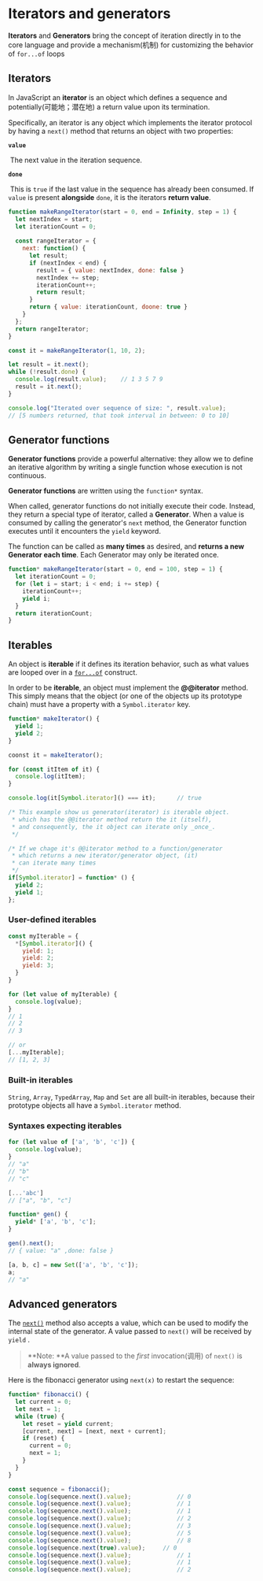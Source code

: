 # Iterators and generators

**Iterators** and **Generators** bring the concept of iteration directly in to the core language and provide a mechanism(机制) for customizing the behavior of `for...of` loops

## Iterators

In JavaScript an **iterator** is an object which defines a sequence and potentially(可能地；潜在地) a return value upon its termination.

Specifically, an iterator is any object which implements the iterator protocol by having a `next()` method that returns an object with two properties:

**`value`**

​	The next value in the iteration sequence.

**`done`**

​	This is `true` if the last value in the sequence has already been consumed. If `value` is present **alongside** `done`, it is the iterators **return value**.

```js
function makeRangeIterator(start = 0, end = Infinity, step = 1) {
  let nextIndex = start;
  let iterationCount = 0;
  
  const rangeIterator = {
    next: function() {
      let result;
      if (nextIndex < end) {
        result = { value: nextIndex, done: false }
        nextIndex += step;
        iterationCount++;
        return result;
      }
      return { value: iterationCount, doone: true }
    }
  };
  return rangeIterator;
}

const it = makeRangeIterator(1, 10, 2);

let result = it.next();
while (!result.done) {
  console.log(result.value);	// 1 3 5 7 9
  result = it.next();
}

console.log("Iterated over sequence of size: ", result.value);
// [5 numbers returned, that took interval in between: 0 to 10]
```

## Generator functions

**Generator functions** provide a powerful alternative: they allow we to define an iterative algorithm by writing a single function whose execution is not continuous.

**Generator functions** are written using the `function*` syntax.

When called, generator functions do not initially execute their code. Instead, they return a special type of iterator, called a **Generator**. When a value is consumed by calling the generator's `next` method, the Generator function executes until it encounters the `yield` keyword.

The function can be called as **many times** as desired, and **returns a new Generator each time**. Each Generator may only be iterated once.

```js
function* makeRangeIterator(start = 0, end = 100, step = 1) {
  let iterationCount = 0;
  for (let i = start; i < end; i += step) {
    iterationCount++;
    yield i;
  }
  return iterationCount;
}
```

## Iterables

An object is **iterable** if it defines its iteration behavior, such as what values are looped over in a [`for...of`](https://wiki.developer.mozilla.org/en-US/docs/Web/JavaScript/Reference/Statements/for...of) construct.

In order to be **iterable**, an object must implement the **@@iterator** method. This simply means that the object (or one of the objects up its prototype chain) must have a property with a `Symbol.iterator` key.

```js
function* makeIterator() {
  yield 1;
  yield 2;
}

coonst it = makeIterator();

for (const itItem of it) {
  console.log(itItem);
}

console.log(it[Symbol.iterator]() === it);		// true

/* This example show us generator(iterator) is iterable object.
 * which has the @@iterator method return the it (itself),
 * and consequently, the it object can iterate only _once_.
 */

/* If we chage it's @@iterator method to a function/generator
 * which returns a new iterator/generator object, (it)
 * can iterate many times
 */
if[Symbol.iterator] = function* () {
  yield 2;
  yield 1;
};
```

### User-defined iterables

```js
const myIterable = {
  *[Symbol.iterator]() {
    yield: 1;
    yield: 2;
    yield: 3;
  }
}

for (let value of myIterable) {
  console.log(value);
}
// 1
// 2
// 3

// or
[...myIterable];
// [1, 2, 3]
```

### Built-in iterables

`String`, `Array`, `TypedArray`, `Map` and `Set` are all built-in iterables, because their prototype objects all have a `Symbol.iterator` method.

### Syntaxes expecting iterables

```js
for (let value of ['a', 'b', 'c']) {
  console.log(value);
}
// "a"
// "b"
// "c"

[...'abc']
// ["a", "b", "c"]

function* gen() {
  yield* ['a', 'b', 'c'];
}

gen().next();
// { value: "a" ,done: false }

[a, b, c] = new Set(['a', 'b', 'c']);
a;
// "a"
```

## Advanced generators

The [`next()`](https://wiki.developer.mozilla.org/en-US/docs/Web/JavaScript/Reference/Global_Objects/Generator/next) method also accepts a value, which can be used to modify the internal state of the generator. A value passed to `next()` will be received by `yield` .

> **Note: **A value passed to the *first* invocation(调用) of `next()` is **always ignored**.

Here is the fibonacci generator using `next(x)` to restart the sequence:

```js
function* fibonacci() {
  let current = 0;
  let next = 1;
  while (true) {
    let reset = yield current;
    [current, next] = [next, next + current];
    if (reset) {
      current = 0;
      next = 1;
    }
  }
}

const sequence = fibonacci();
console.log(sequence.next().value);				// 0
console.log(sequence.next().value);				// 1
console.log(sequence.next().value);				// 1
console.log(sequence.next().value);				// 2
console.log(sequence.next().value);				// 3
console.log(sequence.next().value);				// 5
console.log(sequence.next().value);				// 8
console.log(sequence.next(true).value);		// 0
console.log(sequence.next().value);				// 1
console.log(sequence.next().value);				// 1
console.log(sequence.next().value);				// 2
```

